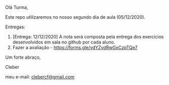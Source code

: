 Olá Turma,

Este repo utilizaremos no nosso segundo dia de aula (05/12/2020).

Entregas:

1) [Entrega: 12/12/2020]
    A nota será composta pela entrega dos exercícios desenvolvidos em sala no github por cada aluno.
2) Fazer a avaliação - https://forms.gle/vdYZydRwGxCzpTQe7

Um forte abraço,

Cleber

meu e-mail: clebercf@gmail.com

